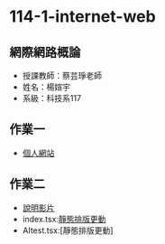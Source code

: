 # 114-1-internet-web
## 網際網路概論
- 授課教師：蔡芸琤老師
- 姓名：楊媗宇
- 系級：科技系117
 ## 作業一
- [個人網站](https://xuanyu410.github.io/114-1-internet-web/)
 ## 作業二
- [說明影片](https://youtu.be/Fwt7aJ67F98)
- index.tsx:[靜態排版更動](https://github.com/xuanyu410/114-1-internet-web/blob/main/index.tsx)
- AItest.tsx:[靜態排版更動]
  
